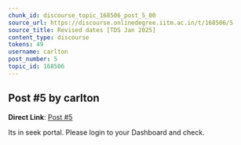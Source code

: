 ```yaml
---
chunk_id: discourse_topic_168506_post_5_00
source_url: https://discourse.onlinedegree.iitm.ac.in/t/168506/5
source_title: Revised dates [TDS Jan 2025]
content_type: discourse
tokens: 49
username: carlton
post_number: 5
topic_id: 168506
---
```


## Post #5 by carlton

**Direct Link**: [Post #5](https://discourse.onlinedegree.iitm.ac.in/t/168506/5)

Its in seek portal. Please login to your Dashboard and check.
